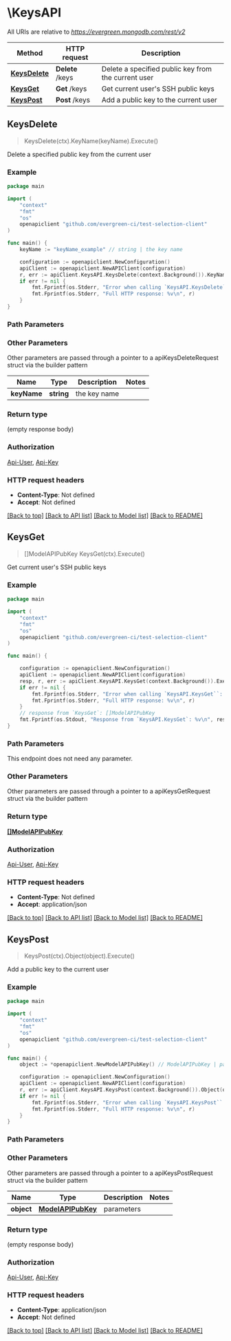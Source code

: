 # \KeysAPI

All URIs are relative to *https://evergreen.mongodb.com/rest/v2*

Method | HTTP request | Description
------------- | ------------- | -------------
[**KeysDelete**](KeysAPI.md#KeysDelete) | **Delete** /keys | Delete a specified public key from the current user
[**KeysGet**](KeysAPI.md#KeysGet) | **Get** /keys | Get current user&#39;s SSH public keys
[**KeysPost**](KeysAPI.md#KeysPost) | **Post** /keys | Add a public key to the current user



## KeysDelete

> KeysDelete(ctx).KeyName(keyName).Execute()

Delete a specified public key from the current user



### Example

```go
package main

import (
	"context"
	"fmt"
	"os"
	openapiclient "github.com/evergreen-ci/test-selection-client"
)

func main() {
	keyName := "keyName_example" // string | the key name

	configuration := openapiclient.NewConfiguration()
	apiClient := openapiclient.NewAPIClient(configuration)
	r, err := apiClient.KeysAPI.KeysDelete(context.Background()).KeyName(keyName).Execute()
	if err != nil {
		fmt.Fprintf(os.Stderr, "Error when calling `KeysAPI.KeysDelete``: %v\n", err)
		fmt.Fprintf(os.Stderr, "Full HTTP response: %v\n", r)
	}
}
```

### Path Parameters



### Other Parameters

Other parameters are passed through a pointer to a apiKeysDeleteRequest struct via the builder pattern


Name | Type | Description  | Notes
------------- | ------------- | ------------- | -------------
 **keyName** | **string** | the key name | 

### Return type

 (empty response body)

### Authorization

[Api-User](../README.md#Api-User), [Api-Key](../README.md#Api-Key)

### HTTP request headers

- **Content-Type**: Not defined
- **Accept**: Not defined

[[Back to top]](#) [[Back to API list]](../README.md#documentation-for-api-endpoints)
[[Back to Model list]](../README.md#documentation-for-models)
[[Back to README]](../README.md)


## KeysGet

> []ModelAPIPubKey KeysGet(ctx).Execute()

Get current user's SSH public keys



### Example

```go
package main

import (
	"context"
	"fmt"
	"os"
	openapiclient "github.com/evergreen-ci/test-selection-client"
)

func main() {

	configuration := openapiclient.NewConfiguration()
	apiClient := openapiclient.NewAPIClient(configuration)
	resp, r, err := apiClient.KeysAPI.KeysGet(context.Background()).Execute()
	if err != nil {
		fmt.Fprintf(os.Stderr, "Error when calling `KeysAPI.KeysGet``: %v\n", err)
		fmt.Fprintf(os.Stderr, "Full HTTP response: %v\n", r)
	}
	// response from `KeysGet`: []ModelAPIPubKey
	fmt.Fprintf(os.Stdout, "Response from `KeysAPI.KeysGet`: %v\n", resp)
}
```

### Path Parameters

This endpoint does not need any parameter.

### Other Parameters

Other parameters are passed through a pointer to a apiKeysGetRequest struct via the builder pattern


### Return type

[**[]ModelAPIPubKey**](ModelAPIPubKey.md)

### Authorization

[Api-User](../README.md#Api-User), [Api-Key](../README.md#Api-Key)

### HTTP request headers

- **Content-Type**: Not defined
- **Accept**: application/json

[[Back to top]](#) [[Back to API list]](../README.md#documentation-for-api-endpoints)
[[Back to Model list]](../README.md#documentation-for-models)
[[Back to README]](../README.md)


## KeysPost

> KeysPost(ctx).Object(object).Execute()

Add a public key to the current user



### Example

```go
package main

import (
	"context"
	"fmt"
	"os"
	openapiclient "github.com/evergreen-ci/test-selection-client"
)

func main() {
	object := *openapiclient.NewModelAPIPubKey() // ModelAPIPubKey | parameters

	configuration := openapiclient.NewConfiguration()
	apiClient := openapiclient.NewAPIClient(configuration)
	r, err := apiClient.KeysAPI.KeysPost(context.Background()).Object(object).Execute()
	if err != nil {
		fmt.Fprintf(os.Stderr, "Error when calling `KeysAPI.KeysPost``: %v\n", err)
		fmt.Fprintf(os.Stderr, "Full HTTP response: %v\n", r)
	}
}
```

### Path Parameters



### Other Parameters

Other parameters are passed through a pointer to a apiKeysPostRequest struct via the builder pattern


Name | Type | Description  | Notes
------------- | ------------- | ------------- | -------------
 **object** | [**ModelAPIPubKey**](ModelAPIPubKey.md) | parameters | 

### Return type

 (empty response body)

### Authorization

[Api-User](../README.md#Api-User), [Api-Key](../README.md#Api-Key)

### HTTP request headers

- **Content-Type**: application/json
- **Accept**: Not defined

[[Back to top]](#) [[Back to API list]](../README.md#documentation-for-api-endpoints)
[[Back to Model list]](../README.md#documentation-for-models)
[[Back to README]](../README.md)

